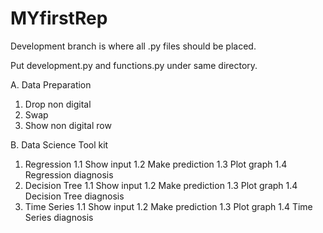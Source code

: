 # MYfirstRep

Development branch is where all .py files should be placed.   




Put development.py and functions.py under same directory.




A. Data Preparation
   1. Drop non digital
   2. Swap
   3. Show non digital row
   
B. Data Science Tool kit
   1. Regression
      1.1 Show input
      1.2 Make prediction
      1.3 Plot graph
      1.4 Regression diagnosis
   2. Decision Tree
      1.1 Show input
      1.2 Make prediction
      1.3 Plot graph
      1.4 Decision Tree diagnosis
   3. Time Series
      1.1 Show input
      1.2 Make prediction
      1.3 Plot graph
      1.4 Time Series diagnosis
      



